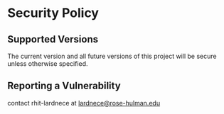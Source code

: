 # Security Policy

## Supported Versions

The current version and all future versions of this project will be secure unless otherwise specified. 

## Reporting a Vulnerability

contact rhit-lardnece at lardnece@rose-hulman.edu
